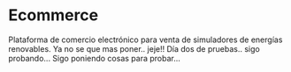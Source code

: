 # Ecommerce
Plataforma de comercio electrónico para venta de simuladores de energías renovables.
Ya no se que mas poner.. jeje!!
Día dos de pruebas.. sigo probando... 
Sigo poniendo cosas para probar... 
